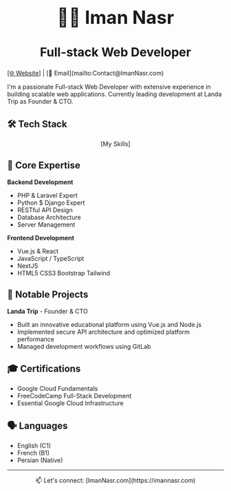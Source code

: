<div align="center">
  <h1 style="font-size: 3em">👨‍💻 Iman Nasr</h1>
  <h2 style="font-size: 2em">Full-stack Web Developer</h2>
</div>

<div align="left">
  <a href="https://www.ImanNasr.com">[🌐 Website]</a> | [📧 Email](mailto:Contact@ImanNasr.com)
</div>

I'm a passionate Full-stack Web Developer with extensive experience in building scalable web applications. Currently leading development at Landa Trip as Founder & CTO.

## 🛠️ Tech Stack

<div align="center">[My Skills]</div>

## 🎯 Core Expertise

**Backend Development**
- PHP & Laravel Expert
- Python $ Django Expert
- RESTful API Design
- Database Architecture
- Server Management

**Frontend Development**
- Vue.js & React
- JavaScript / TypeScript
- NextJS
- HTML5 CSS3 Bootstrap Tailwind

## 🌟 Notable Projects

**Landa Trip** - Founder & CTO
- Built an innovative educational platform using Vue.js and Node.js
- Implemented secure API architecture and optimized platform performance
- Managed development workflows using GitLab

## 🎓 Certifications
- Google Cloud Fundamentals
- FreeCodeCamp Full-Stack Development
- Essential Google Cloud Infrastructure

## 🗣️ Languages
- English (C1)
- French (B1)
- Persian (Native)

---
<div align="center">
📫 Let's connect: [ImanNasr.com](https://imannasr.com)
</div>
